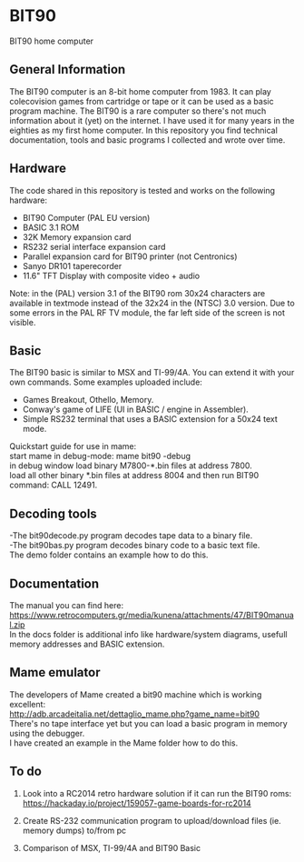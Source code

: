 # BIT90
BIT90 home computer

## General Information
The BIT90 computer is an 8-bit home computer from 1983.
It can play colecovision games from cartridge or tape or it can be used as a basic program machine.
The BIT90 is a rare computer so there's not much information about it (yet) on the internet.
I have used it for many years in the eighties as my first home computer.
In this repository you find technical documentation, tools and basic programs I collected and wrote over time.

## Hardware
The code shared in this repository is tested and works on the following hardware:
- BIT90 Computer (PAL EU version)
- BASIC 3.1 ROM
- 32K Memory expansion card
- RS232 serial interface expansion card
- Parallel expansion card for BIT90 printer (not Centronics)
- Sanyo DR101 taperecorder
- 11.6" TFT Display with composite video + audio

Note: in the (PAL) version 3.1 of the BIT90 rom 30x24 characters are available in textmode instead of the 32x24 in the (NTSC) 3.0 version.
Due to some errors in the PAL RF TV module, the far left side of the screen is not visible.

## Basic
The BIT90 basic is similar to MSX and TI-99/4A. You can extend it with your own commands.
Some examples uploaded include:  
- Games Breakout, Othello, Memory.    
- Conway's game of LIFE (UI in BASIC / engine in Assembler).    
- Simple RS232 terminal that uses a BASIC extension for a 50x24 text mode.  
  
Quickstart guide for use in mame:  
start mame in debug-mode: mame bit90 -debug  
in debug window load binary M7800-*.bin files at address 7800.  
load all other binary *.bin files at address 8004 and then run BIT90 command: CALL 12491.  

## Decoding tools
-The bit90decode.py program decodes tape data to a binary file.  
-The bit90bas.py program decodes binary code to a basic text file.  
The demo folder contains an example how to do this.  

## Documentation
The manual you can find here: https://www.retrocomputers.gr/media/kunena/attachments/47/BIT90manual.zip  
In the docs folder is additional info like hardware/system diagrams, usefull memory addresses and BASIC extension.
## Mame emulator
The developers of Mame created a bit90 machine which is working excellent:  
http://adb.arcadeitalia.net/dettaglio_mame.php?game_name=bit90  
There's no tape interface yet but you can load a basic program in memory using the debugger.  
I have created an example in the Mame folder how to do this.

## To do
1. Look into a RC2014 retro hardware solution if it can run the BIT90 roms:  
https://hackaday.io/project/159057-game-boards-for-rc2014  
  
2. Create RS-232 communication program to upload/download files (ie. memory dumps) to/from pc

3. Comparison of MSX, TI-99/4A and BIT90 Basic



